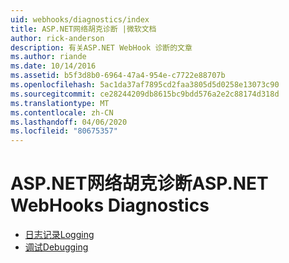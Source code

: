 ```yaml
---
uid: webhooks/diagnostics/index
title: ASP.NET网络胡克诊断 |微软文档
author: rick-anderson
description: 有关ASP.NET WebHook 诊断的文章
ms.author: riande
ms.date: 10/14/2016
ms.assetid: b5f3d8b0-6964-47a4-954e-c7722e88707b
ms.openlocfilehash: 5ac1da37af7895cd2faa3805d5d0258e13073c90
ms.sourcegitcommit: ce28244209db8615bc9bdd576a2e2c88174d318d
ms.translationtype: MT
ms.contentlocale: zh-CN
ms.lasthandoff: 04/06/2020
ms.locfileid: "80675357"
---
```

# <a name="aspnet-webhooks-diagnostics"></a><span data-ttu-id="8776f-103">ASP.NET网络胡克诊断</span><span class="sxs-lookup"><span data-stu-id="8776f-103">ASP.NET WebHooks Diagnostics</span></span>

* [<span data-ttu-id="8776f-104">日志记录</span><span class="sxs-lookup"><span data-stu-id="8776f-104">Logging</span></span>](logging.md)
* [<span data-ttu-id="8776f-105">调试</span><span class="sxs-lookup"><span data-stu-id="8776f-105">Debugging</span></span>](debugging.md)
